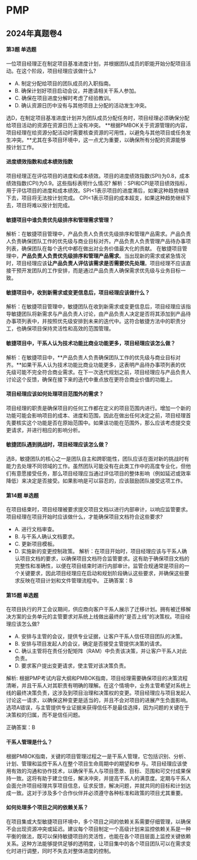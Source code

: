 # PMP

## 2024年真题卷4
#### 第3题 单选题
一位项目经理正在制定项目基准进度计划，并根据团队成员的职能开始分配项目活动。在这个阶段，项目经理应该做什么?
- A. 制定分配给项目的团队成员的入职指南。
- B. 确保计划好项目启动会议，并邀请相关干系人参加。
- C. 确保在项目进度分解时考虑了经验教训。
- D. 确认资源日历中没有与其他项目上分配的活动发生冲突。

选D，在制定项目基准进度计划并为团队成员分配任务时，项目经理必须确保分配给项目活动的资源在资源日历上没有冲突。
**根据PMBOK关于资源管理的内容，项目经理在给资源分配活动时需要核查资源的可用性，以避免与其他项目或任务发生冲突。**尤其在多项目环境中，这一点尤为重要，以确保所有分配的资源能够按计划工作。

#### 进度绩效指数和成本绩效指数
项目经理正在评估项目的进度和成本绩效。项目的进度绩效指数(SPI)为0.8，成本绩效指数(CPI)为0.9。这些指标表明什么情况?
解析：SPI和CPI是项目绩效指标，用于评估项目的进度和成本绩效。SPI<1表示项目的进度滞后，如果这种趋势继续下去，项目将无法按计划完成。
CPI<1表示项目的成本超支，如果这种趋势继续下去，项目将难以按计划完成。

#### 敏捷项目中谁负责优先级排序和管理需求管理？
解析：在敏捷项目管理中，产品负责人负责优先级排序和管理产品需求。产品负责人负责确保团队工作的优先级与商业目标对齐。产品负责人负责管理产品待办事项列表，确保团队在每个迭代中都在做出对业务价值最大化的贡献。
在敏捷项目管理中，**产品负责人负责优先级排序和管理产品需求**。当出现新的需求或紧急情况时，项目经理应该**让产品负责人评估该需求是否需要优先处理**。项目经理不应该直接干预开发团队的工作安排，而是通过产品负责人确保需求优先级与业务目标一致。

#### 敏捷项目中，收到新需求或变更信息后，项目经理应该做什么？
解析：在敏捷项目管理中，敏捷团队在收到新需求或变更信息后，项目经理应该指导敏捷团队将新需求与产品负责人讨论，由产品负责人决定是否将其添加到产品待办事项列表中，并按照优先级安排到未来的迭代中。这符合敏捷方法中的职责分工，也确保项目保持灵活性和高效的范围管理。

#### 敏捷项目中，干系人认为技术功能比商业功能更多，项目经理应该怎么做？
解析：在敏捷项目中，**产品负责人负责确保团队工作的优先级与商业目标对齐。**如果干系人认为技术功能比商业功能更多，这表明产品待办事项列表的优先级可能不完全符合商业需求。在下一次迭代规划之前，项目经理应与产品负责人讨论这个反馈，确保在接下来的迭代中重点放在更符合商业价值的功能上。

#### 项目经理应该如何处理项目范围外的需求？
项目经理的职责是确保项目的任何工作都在定义的项目范围内进行。增加一个新的功能可能会影响项目的成本、进度和范围，因此在做出任何决定之前，项目经理首先要核实这个功能是否在原始范围中。如果该功能在范围外，那么应该考虑提交变更请求，并进行相应的影响分析。

#### 敏捷团队遇到挑战时，项目经理应该怎么做？
选B，敏捷团队的核心之一是团队自主和跨职能性，团队应该在面对新的挑战时有能力去处理不同领域的工作。虽然团队可能没有在此类工作中的高度专业化，但他们有意愿接受任务，那么项目经理应当通过评估项目的整体影响（例如延迟或效率降低）来决定是否接受。如果影响是可以容忍的，应该鼓励团队接受这项工作。

#### 第14题 单选题
在项目结束时，项目经理被要求提交项目文档以进行内部审计，以响应监管要求。项目经理在项目开始时应该做什么，才能确保项目文档符合这些要求?
- A. 进行文档审查。
- B. 与干系人确认文档要求。
- C. 更新项目模板。
- D. 实施新的变更控制政策。
解析：在项目开始时，项目经理应该与干系人确认项目文档的要求，以确保项目文档符合监管要求。这有助于确保项目文档的完整性和准确性，以便在项目结束时进行内部审计。监管合规通常是项目的一个关键要求，因此项目经理应在启动和规划阶段确认这些要求，并确保这些要求反映在项目计划和文件管理流程中。
正确答案：B

#### 第15题 单选题
在项目执行的开工会议期间，供应商向客户干系人展示了迁移计划。拥有被迁移解决方案的业务单元的主管要求对系统上线做出最终的“是否上线”的决策权。项目经理应该怎么做?
- A. 安排与主管的会议，提供专业证据，让客户干系人信任项目团队的决策。
- B. 安排与项目发起人的会议，确定是否接受主管提供决策的请求。
- C. 确认主管将在责任分配矩阵（RAM）中负责该决策，并让客户干系人对此负责。
- D. 要求客户提出变更请求，使主管对该决策负责。

解析: 根据PMP考试内容大纲和PMBOK指南，项目经理需要确保项目的决策流程清晰，并且干系人对其职责有明确的理解。在这个情境中，业务主管希望对系统上线的最终决策负责，这涉及到项目治理和决策权的变更。项目经理应与项目发起人讨论这一请求，以确保这种变更是适当的，并且不会对项目的进展产生负面影响。选项A错误，与主管提供专业证据来获得信任不是最佳选择，因为问题的关键在于决策权的归属，而不是信任问题。

正确答案：B

#### 干系人管理是什么？
根据PMBOK指南，关键的项目管理过程之一是干系人管理，它包括识别、分析、计划、管理和监控干系人在整个项目生命周期中的期望和参
与。项目经理应该使用有效的沟通和协作技术，以确保干系人与项目愿景、目标、范围和可交付成果保持一致。这将有助于建立信任，解决冲突，并提高干系人的满意度。定期与干系人会面允许项目经理共享项目信息，征求反馈，解决问题，并就共同的目标和计划达成一致。这对于涉及多个合作伙伴并必须遵守各种标准和政策的项目尤其重要。

#### 如何处理多个项目之间的依赖关系？
在项目集或大型敏捷项目环境中，多个项目之间的依赖关系需要仔细管理，以确保不会出现资源冲突或延迟。建议每个项目制定一个高级计划来监控依赖关系是一种平衡的做法，既可以保持敏捷项目的灵活性，也能在各个项目层面上监控关键依赖关系。这种方法能够提供足够的透明度，让项目集中的各个项目团队可以在需求变化时进行调整，同时不失去对整体进度的控制。
